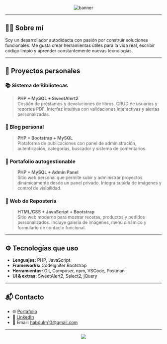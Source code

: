 <!-- Banner oscuro -->
<p align="center">
  <img src="https://capsule-render.vercel.app/api?type=waving&color=0:1e272e,100:485563&height=200&section=header&text=¡Hola,%20soy%20[Abdul%20Desarrollador%20Web]!&fontSize=40&fontColor=ffffff&animation=fadeIn" alt="banner" />
</p>

---

## 👨‍💻 Sobre mí

Soy un desarrollador autodidacta con pasión por construir soluciones funcionales. Me gusta crear herramientas útiles para la vida real, escribir código limpio y aprender constantemente nuevas tecnologías.

---

## 🧩 Proyectos personales

### 📚 Sistema de Bibliotecas
> **PHP + MySQL + SweetAlert2**  
> Gestión de préstamos y devoluciones de libros. CRUD de usuarios y reportes PDF. Interfaz intuitiva con validaciones interactivas y alertas personalizadas.

### 📝 Blog personal
> **PHP + Bootstrap + MySQL**  
> Plataforma de publicaciones con panel de administración, autenticación, categorías, buscador y sistema de comentarios.

### 💼 Portafolio autogestionable
> **PHP + MySQL + Admin Panel**  
> Sitio web personal que permite subir y administrar proyectos dinámicamente desde un panel privado. Integra subida de imágenes y control de visibilidad.

### 🍰 Web de Repostería
> **HTML/CSS + JavaScript + Bootstrap**  
> Sitio web moderno para mostrar recetas, productos y pedidos personalizados. Incluye galería de imágenes, menú dinámico y formulario de contacto funcional.

---

## ⚙️ Tecnologías que uso

- **Lenguajes:** PHP, JavaScript
- **Frameworks:** Codeigniter Bootstrap
- **Herramientas:** Git, Composer, npm, VSCode, Postman
- **UI & extras:** SweetAlert2, Select2, jQuery

---

## 📬 Contacto

- 🌐 [Portafolio](https://tusitio.com)
- 💼 [LinkedIn](https://linkedin.com/in/tuusuario)
- 📧 Email: habdulm10@gmail.com

---

<p align="center">
  <img src="https://capsule-render.vercel.app/api?type=waving&color=0:1e272e,100:485563&height=100&section=footer" />
</p>
